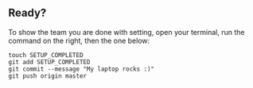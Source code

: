 ## Ready?

To show the team you are done with setting, open your terminal, run the command on the right, then the one below:

```shell
touch SETUP_COMPLETED
git add SETUP_COMPLETED
git commit --message "My laptop rocks :)"
git push origin master
```